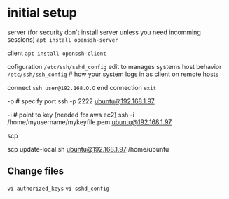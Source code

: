 # initial setup
server (for security don't install server unless you need incomming sessions)
```apt install openssh-server```

client
```apt install openssh-client```

cofiguration
```/etc/ssh/sshd_config``` edit to manages systems host behavior
```/etc/ssh/ssh_config```    # how your system logs in as client on remote hosts

connect ```ssh user@192.168.O.O```
end connection ```exit```

-p    # specify port
ssh -p 2222 ubuntu@192.168.1.97

-i    # point to key (needed for aws ec2)
ssh -i /home/myusername/mykeyfile.pem ubuntu@192.168.1.97

scp

scp update-local.sh ubuntu@192.168.1.97:/home/ubuntu


## Change files
```vi authorized_keys```
```vi sshd_config```
